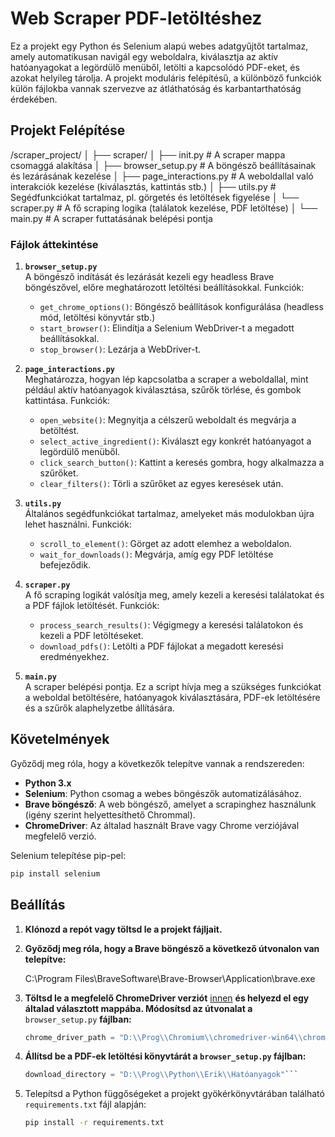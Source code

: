# Web Scraper PDF-letöltéshez

Ez a projekt egy Python és Selenium alapú webes adatgyűjtőt tartalmaz, amely automatikusan navigál egy weboldalra, kiválasztja az aktív hatóanyagokat a legördülő menüből, letölti a kapcsolódó PDF-eket, és azokat helyileg tárolja. A projekt moduláris felépítésű, a különböző funkciók külön fájlokba vannak szervezve az átláthatóság és karbantarthatóság érdekében.

## Projekt Felépítése

/scraper_project/ │ ├── scraper/ │ ├── init.py # A scraper mappa csomaggá alakítása │ ├── browser_setup.py # A böngésző beállításainak és lezárásának kezelése │ ├── page_interactions.py # A weboldallal való interakciók kezelése (kiválasztás, kattintás stb.) │ ├── utils.py # Segédfunkciókat tartalmaz, pl. görgetés és letöltések figyelése │ └── scraper.py # A fő scraping logika (találatok kezelése, PDF letöltése) │ └── main.py # A scraper futtatásának belépési pontja

### Fájlok áttekintése

1. **`browser_setup.py`**  
   A böngésző indítását és lezárását kezeli egy headless Brave böngészővel, előre meghatározott letöltési beállításokkal. Funkciók:
   - `get_chrome_options()`: Böngésző beállítások konfigurálása (headless mód, letöltési könyvtár stb.)
   - `start_browser()`: Elindítja a Selenium WebDriver-t a megadott beállításokkal.
   - `stop_browser()`: Lezárja a WebDriver-t.

2. **`page_interactions.py`**  
   Meghatározza, hogyan lép kapcsolatba a scraper a weboldallal, mint például aktív hatóanyagok kiválasztása, szűrők törlése, és gombok kattintása. Funkciók:
   - `open_website()`: Megnyitja a célszerű weboldalt és megvárja a betöltést.
   - `select_active_ingredient()`: Kiválaszt egy konkrét hatóanyagot a legördülő menüből.
   - `click_search_button()`: Kattint a keresés gombra, hogy alkalmazza a szűrőket.
   - `clear_filters()`: Törli a szűrőket az egyes keresések után.

3. **`utils.py`**  
   Általános segédfunkciókat tartalmaz, amelyeket más modulokban újra lehet használni. Funkciók:
   - `scroll_to_element()`: Görget az adott elemhez a weboldalon.
   - `wait_for_downloads()`: Megvárja, amíg egy PDF letöltése befejeződik.

4. **`scraper.py`**  
   A fő scraping logikát valósítja meg, amely kezeli a keresési találatokat és a PDF fájlok letöltését. Funkciók:
   - `process_search_results()`: Végigmegy a keresési találatokon és kezeli a PDF letöltéseket.
   - `download_pdfs()`: Letölti a PDF fájlokat a megadott keresési eredményekhez.

5. **`main.py`**  
   A scraper belépési pontja. Ez a script hívja meg a szükséges funkciókat a weboldal betöltésére, hatóanyagok kiválasztására, PDF-ek letöltésére és a szűrők alaphelyzetbe állítására.

## Követelmények

Győződj meg róla, hogy a következők telepítve vannak a rendszereden:

- **Python 3.x**
- **Selenium**: Python csomag a webes böngészők automatizálásához.
- **Brave böngésző**: A web böngésző, amelyet a scrapinghez használunk (igény szerint helyettesíthető Chrommal).
- **ChromeDriver**: Az általad használt Brave vagy Chrome verziójával megfelelő verzió.

Selenium telepítése pip-pel:
```bash
pip install selenium
```
## Beállítás

1. **Klónozd a repót vagy töltsd le a projekt fájljait.**

2. **Győződj meg róla, hogy a Brave böngésző a következő útvonalon van telepítve:**

   
   C:\\Program Files\\BraveSoftware\\Brave-Browser\\Application\\brave.exe

3. **Töltsd le a megfelelő ChromeDriver verziót** [innen](https://sites.google.com/a/chromium.org/chromedriver/downloads) **és helyezd el egy általad választott mappába. Módosítsd az útvonalat a** `browser_setup.py` **fájlban:**

   ```python
   chrome_driver_path = "D:\\Prog\\Chromium\\chromedriver-win64\\chromedriver.exe"

4. **Állítsd be a PDF-ek letöltési könyvtárát a `browser_setup.py` fájlban:**
    ```python
   download_directory = "D:\\Prog\\Python\\Erik\\Hatóanyagok"```
   ```
5. Telepítsd a Python függőségeket a projekt gyökérkönyvtárában található `requirements.txt` fájl alapján:

   ```bash
   pip install -r requirements.txt
   ```
   
